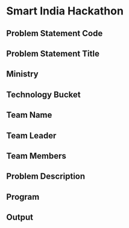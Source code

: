 # Smart India Hackathon
## Problem Statement Code

## Problem Statement Title

## Ministry

## Technology Bucket

## Team Name

## Team Leader

## Team Members

## Problem Description

## Program

## Output
